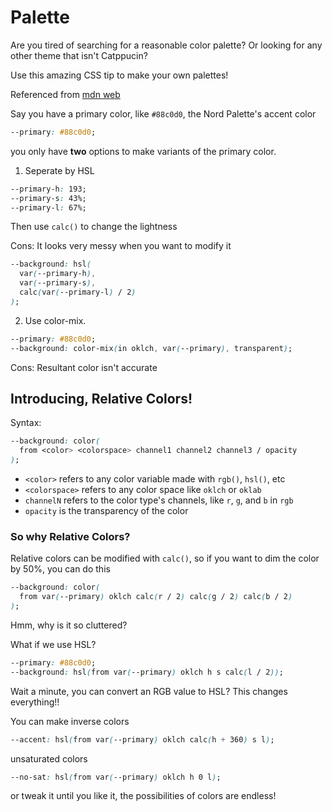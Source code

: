 # Palette

Are you tired of searching for a reasonable color palette? Or looking for any other theme that isn't Catppucin?

Use this amazing CSS tip to make your own palettes!

Referenced from [mdn web](https://developer.mozilla.org/en-US/docs/Web/CSS/CSS_colors/Relative_colors)

Say you have a primary color, like `#88c0d0`, the Nord Palette's accent color

```css
--primary: #88c0d0;
```

you only have **two** options to make variants of the primary color.

1. Seperate by HSL

```css
--primary-h: 193;
--primary-s: 43%;
--primary-l: 67%;
```

Then use `calc()` to change the lightness

Cons: It looks very messy when you want to modify it

```css
--background: hsl(
  var(--primary-h),
  var(--primary-s),
  calc(var(--primary-l) / 2)
);
```

2. Use color-mix.

```css
--primary: #88c0d0;
--background: color-mix(in oklch, var(--primary), transparent);
```

Cons: Resultant color isn't accurate

## Introducing, **Relative Colors**!

Syntax:

```css
--background: color(
  from <color> <colorspace> channel1 channel2 channel3 / opacity
);
```

- `<color>` refers to any color variable made with `rgb()`, `hsl()`, etc
- `<colorspace>` refers to any color space like `oklch` or `oklab`
- `channelN` refers to the color type's channels, like `r`, `g`, and `b` in `rgb`
- `opacity` is the transparency of the color

### So why Relative Colors?

Relative colors can be modified with `calc()`, so if you want to dim the color by 50%, you can do this

```css
--background: color(
  from var(--primary) oklch calc(r / 2) calc(g / 2) calc(b / 2)
);
```

Hmm, why is it so cluttered?

What if we use HSL?

```css
--primary: #88c0d0;
--background: hsl(from var(--primary) oklch h s calc(l / 2));
```

Wait a minute, you can convert an RGB value to HSL? This changes everything!!

You can make inverse colors

```css
--accent: hsl(from var(--primary) oklch calc(h + 360) s l);
```

unsaturated colors

```css
--no-sat: hsl(from var(--primary) oklch h 0 l);
```

or tweak it until you like it, the possibilities of colors are endless!
